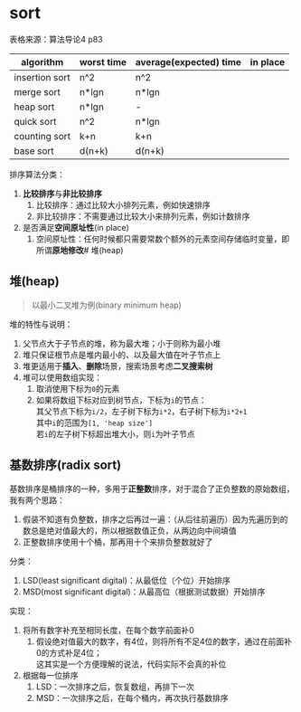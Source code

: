 # sort

表格来源：算法导论4 p83

| algorithm      | worst time | average(expected) time | in place |
|----------------|------------|------------------------|----------|
| insertion sort | n^2        | n^2                    |          |
| merge sort     | n*lgn      | n*lgn                  |          |
| heap sort      | n*lgn      | -                      |          |
| quick sort     | n^2        | n*lgn                  |          |
| counting sort  | k+n        | k+n                    |          |
| base sort      | d(n+k)     | d(n+k)                 |          |

排序算法分类：

1. **比较排序**与**非比较排序**
    1. 比较排序：通过比较大小排列元素，例如快速排序
    2. 非比较排序：不需要通过比较大小来排列元素，例如计数排序
2. 是否满足**空间原址性**(in place)
    1. 空间原址性：任何时候都只需要常数个额外的元素空间存储临时变量，即所谓**原地修改**# 堆(heap)

## 堆(heap)

> 以最小二叉堆为例(binary minimum heap)

堆的特性与说明：

1. 父节点大于子节点的堆，称为最大堆；小于则称为最小堆
2. 堆只保证根节点是堆内最小的、以及最大值在叶子节点上
3. 堆更适用于**插入**、**删除**场景，搜索场景考虑**二叉搜索树**
4. 堆可以使用数组实现：
   1. 取消使用下标为`0`的元素
   2. 如果将数组下标对应到树节点，下标为`i`的节点：  
      其父节点下标为`i/2`，左子树下标为`i*2`，右子树下标为`i*2+1`  
      其中`i`的范围为`[1, 'heap size']`  
      若`i`的左子树下标超出堆大小，则`i`为叶子节点

## 基数排序(radix sort)

基数排序是桶排序的一种，多用于**正整数**排序，对于混合了正负整数的原始数组，我有两个思路：

1. 假装不知道有负整数，排序之后再过一遍：（从后往前遍历）因为先遍历到的数总是绝对值最大的，所以根据数值正负，从两边向中间填值
2. 正整数排序使用十个桶，那再用十个来排负整数就好了

分类：

1. LSD(least significant digital)：从最低位（个位）开始排序
2. MSD(most  significant digital)：从最高位（根据测试数据）开始排序

实现：

1. 将所有数字补充至相同长度，在每个数字前面补0
   1. 假设绝对值最大的数字，有4位，则将所有不足4位的数字，通过在前面补0的方式补足4位；  
      这其实是一个方便理解的说法，代码实际不会真的补位
2. 根据每一位排序
   1. LSD：一次排序之后，恢复数组，再排下一次
   2. MSD：一次排序之后，在每个桶内，再次执行基数排序
